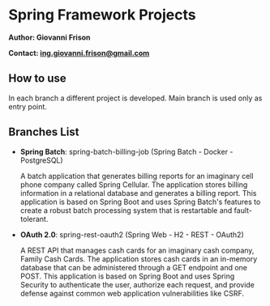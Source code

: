 # Spring Framework Projects

**Author: Giovanni Frison**

**Contact: ing.giovanni.frison@gmail.com**

## How to use

In each branch a different project is developed. Main branch is used only as entry point.

## Branches List

* **Spring Batch**: spring-batch-billing-job (Spring Batch - Docker - PostgreSQL)

  A batch application that generates billing reports for an imaginary cell phone company called Spring Cellular. The
  application stores billing information in a relational database and generates a billing report. This application is
  based on Spring Boot and uses Spring Batch's features to create a robust batch processing system that is restartable
  and fault-tolerant.


* **OAuth 2.0**: spring-rest-oauth2 (Spring Web - H2 - REST - OAuth2)

  A REST API that manages cash cards for an imaginary cash company, Family Cash Cards. The application stores cash cards
  in an in-memory database that can be administered through a GET endpoint and one POST. This application is based on
  Spring Boot and uses Spring Security to authenticate the user, authorize each request, and provide defense against
  common web application vulnerabilities like CSRF.